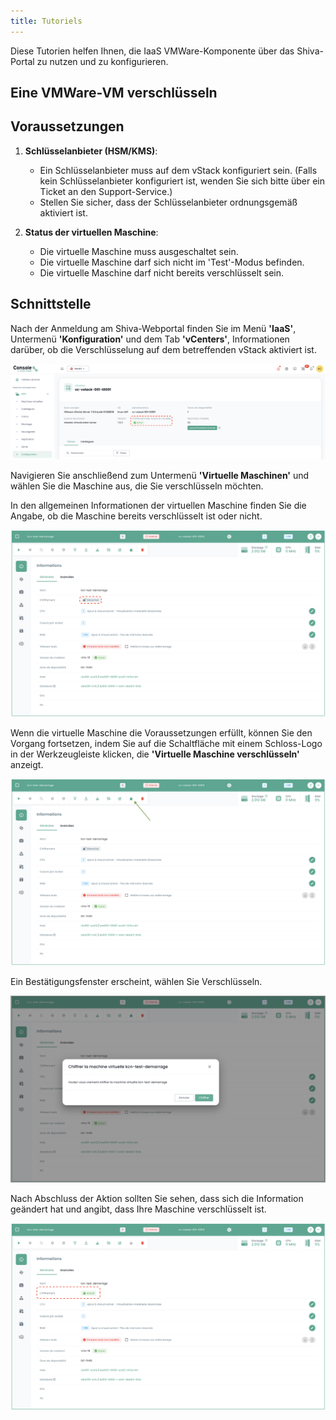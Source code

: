 ```yaml
---
title: Tutoriels
---
```


Diese Tutorien helfen Ihnen, die IaaS VMWare-Komponente über das Shiva-Portal zu nutzen und zu konfigurieren.

## Eine VMWare-VM verschlüsseln

## Voraussetzungen

1. **Schlüsselanbieter (HSM/KMS)**:
   - Ein Schlüsselanbieter muss auf dem vStack konfiguriert sein. (Falls kein Schlüsselanbieter konfiguriert ist, wenden Sie sich bitte über ein Ticket an den Support-Service.)
   - Stellen Sie sicher, dass der Schlüsselanbieter ordnungsgemäß aktiviert ist.

2. **Status der virtuellen Maschine**:
   - Die virtuelle Maschine muss ausgeschaltet sein.
   - Die virtuelle Maschine darf sich nicht im 'Test'-Modus befinden.
   - Die virtuelle Maschine darf nicht bereits verschlüsselt sein.

## Schnittstelle

Nach der Anmeldung am Shiva-Webportal finden Sie im Menü __'IaaS'__, Untermenü __'Konfiguration'__ und dem Tab __'vCenters'__, Informationen darüber, ob die Verschlüsselung auf dem betreffenden vStack aktiviert ist.

![](images/shiva_hsm_kms_000.png)

Navigieren Sie anschließend zum Untermenü __'Virtuelle Maschinen'__ und wählen Sie die Maschine aus, die Sie verschlüsseln möchten.

In den allgemeinen Informationen der virtuellen Maschine finden Sie die Angabe, ob die Maschine bereits verschlüsselt ist oder nicht.

![](images/shiva_hsm_kms_001.png)

Wenn die virtuelle Maschine die Voraussetzungen erfüllt, können Sie den Vorgang fortsetzen, indem Sie auf die Schaltfläche mit einem Schloss-Logo in der Werkzeugleiste klicken, die __'Virtuelle Maschine verschlüsseln'__ anzeigt.

![](images/shiva_hsm_kms_002.png)

Ein Bestätigungsfenster erscheint, wählen Sie Verschlüsseln.

![](images/shiva_hsm_kms_003.png)

Nach Abschluss der Aktion sollten Sie sehen, dass sich die Information geändert hat und angibt, dass Ihre Maschine verschlüsselt ist.

![](images/shiva_hsm_kms_004.png)
